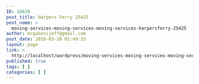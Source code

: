 ```yaml
---
ID: 10839
post_title: Harpers Ferry 25425
post_name: >
  moving-services-moving-services-moving-services-harpersferry-25425
author: mrgabonijeff@gmail.com
post_date: 2018-03-28 01:49:33
layout: page
link: >
  http://localhost/wordpress/moving-services-moving-services-moving-services-harpersferry-25425/
published: true
tags: [ ]
categories: [ ]
---
```

